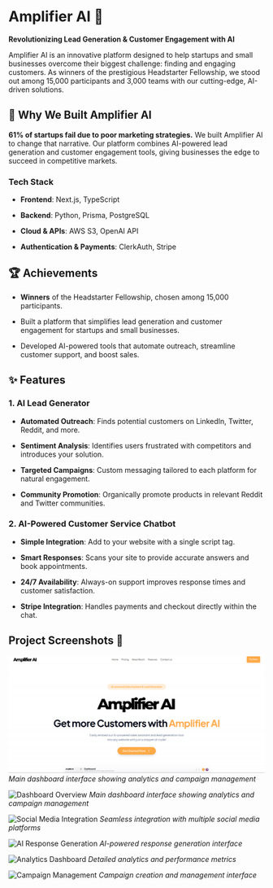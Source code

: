 # Amplifier AI 🚀  

**Revolutionizing Lead Generation & Customer Engagement with AI**  


Amplifier AI is an innovative platform designed to help startups and small businesses overcome their biggest challenge: finding and engaging customers. As winners of the prestigious Headstarter Fellowship, we stood out among 15,000 participants and 3,000 teams with our cutting-edge, AI-driven solutions.  


## 🌟 Why We Built Amplifier AI  


**61% of startups fail due to poor marketing strategies.** We built Amplifier AI to change that narrative. Our platform combines AI-powered lead generation and customer engagement tools, giving businesses the edge to succeed in competitive markets.  


### **Tech Stack**  

- **Frontend**: Next.js, TypeScript  

- **Backend**: Python, Prisma, PostgreSQL  

- **Cloud & APIs**: AWS S3, OpenAI API  

- **Authentication & Payments**: ClerkAuth, Stripe  


## 🏆 Achievements  


- **Winners** of the Headstarter Fellowship, chosen among 15,000 participants.  

- Built a platform that simplifies lead generation and customer engagement for startups and small businesses.  

- Developed AI-powered tools that automate outreach, streamline customer support, and boost sales.  


## ✨ Features  


### **1. AI Lead Generator**  

- **Automated Outreach**: Finds potential customers on LinkedIn, Twitter, Reddit, and more.  

- **Sentiment Analysis**: Identifies users frustrated with competitors and introduces your solution.  

- **Targeted Campaigns**: Custom messaging tailored to each platform for natural engagement.  

- **Community Promotion**: Organically promote products in relevant Reddit and Twitter communities.  


### **2. AI-Powered Customer Service Chatbot**  

- **Simple Integration**: Add to your website with a single script tag.  

- **Smart Responses**: Scans your site to provide accurate answers and book appointments.  

- **24/7 Availability**: Always-on support improves response times and customer satisfaction.  

- **Stripe Integration**: Handles payments and checkout directly within the chat.  

## Project Screenshots 📸

![Main](public/images/AmplifierAI.png)
_Main dashboard interface showing analytics and campaign management_

![Dashboard Overview](public/images/dashboard.png)
_Main dashboard interface showing analytics and campaign management_

![Social Media Integration](public/images/social-media.png)
_Seamless integration with multiple social media platforms_

![AI Response Generation](public/images/ai-response.png)
_AI-powered response generation interface_

![Analytics Dashboard](public/images/analytics.png)
_Detailed analytics and performance metrics_

![Campaign Management](public/images/campaigns.png)
_Campaign creation and management interface_
